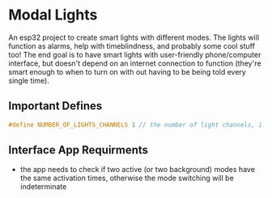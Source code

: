 # Modal Lights

An esp32 project to create smart lights with different modes. The lights will function as alarms, help with timeblindness, and probably some cool stuff too! The end goal is to have smart lights with user-friendly phone/computer interface, but doesn't depend on an internet connection to function (they're smart enough to when to turn on with out having to be being told every single time).

## Important Defines

```c++
#define NUMBER_OF_LIGHTS_CHANNELS 1 // the number of light channels, i.e. RGB = 3, but a single led type = 1
```

## Interface App Requirments

* the app needs to check if two active (or two background) modes have the same activation times, otherwise the mode switching will be indeterminate
